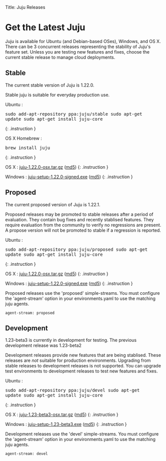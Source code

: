 Title: Juju Releases


# Get the Latest Juju

Juju is available for Ubuntu (and Debian-based OSes), Windows, and OS X.
There can be 3 concurrent releases representing the stability of Juju's
feature set. Unless you are testing new features and fixes, choose the
current stable release to manage cloud deployments.


## Stable

The current stable version of Juju is 1.22.0.

Stable juju is suitable for everyday production use.

Ubuntu
: <pre>sudo add-apt-repository ppa:juju/stable
sudo apt-get update
sudo apt-get install juju-core</pre>
{: .instruction }

OS X Homebrew
: <pre>brew install juju</pre>
{: .instruction }

OS X
: [juju-1.22.0-osx.tar.gz](https://launchpad.net/juju-core/1.22/1.22.0/+download/juju-1.22.0-osx.tar.gz) ([md5](https://launchpad.net/juju-core/1.22/1.22.0/+download/juju-1.22.0-osx.tar.gz/+md5))
{: .instruction }

Windows
: [juju-setup-1.22.0-signed.exe](https://launchpad.net/juju-core/1.22/1.22.0/+download/juju-setup-1.22.0-signed.exe) ([md5](https://launchpad.net/juju-core/1.22/1.22.0/+download/juju-setup-1.22.0-signed.exe/+md5))
{: .instruction }


## Proposed

The current proposed version of Juju is 1.22.1.

Proposed releases may be promoted to stable releases after a period of
evaluation. They contain bug fixes and recently stablised features. They
require evaluation from the community to verify no regressions are
present. A propose version will not be promoted to stable if a
regression is reported.

Ubuntu
: <pre>sudo add-apt-repository ppa:juju/proposed
sudo apt-get update
sudo apt-get install juju-core</pre>
{: .instruction }

OS X
: [juju-1.22.0-osx.tar.gz](https://launchpad.net/juju-core/1.22/1.22.0/+download/juju-1.22.0-osx.tar.gz) ([md5](https://launchpad.net/juju-core/1.22/1.22.0/+download/juju-1.22.0-osx.tar.gz/+md5))
{: .instruction }

Windows
: [juju-setup-1.22.0-signed.exe](https://launchpad.net/juju-core/1.22/1.22.0/+download/juju-setup-1.22.0-signed.exe) ([md5](https://launchpad.net/juju-core/1.22/1.22.0/+download/juju-setup-1.22.0-signed.exe/+md5))
{: .instruction }

Proposed releases use the 'proposed' simple-streams. You must configure
the 'agent-stream' option in your environments.yaml to use the matching
juju agents.

    agent-stream: proposed


## Development

1.23-beta3 is currently in development for testing.
The previous development release was 1.23-beta2

Development releases provide new features that are being stablised.
These releases are *not* suitable for production environments. Upgrading
from stable releases to development releases is not supported. You can
upgrade test environments to development releases to test new features
and fixes.

Ubuntu
: <pre>sudo add-apt-repository ppa:juju/devel
sudo apt-get update
sudo apt-get install juju-core</pre>
{: .instruction }

OS X
: [juju-1.23-beta3-osx.tar.gz](https://launchpad.net/juju-core/1.23/1.23-beta3/+download/juju-1.23-beta3-osx.tar.gz) ([md5](https://launchpad.net/juju-core/1.23/1.23-beta3/+download/juju-1.23-beta3-osx.tar.gz/+md5))
{: .instruction }

Windows
: [juju-setup-1.23-beta3.exe](https://launchpad.net/juju-core/1.23/1.23-beta3/+download/juju-setup-1.23-beta3.exe) ([md5](https://launchpad.net/juju-core/1.23/1.23-beta3/+download/juju-setup-1.23-beta3.exe/+md5))
{: .instruction }

Development releases use the 'devel' simple-streams. You must configure
the 'agent-stream' option in your environments.yaml to use the matching
juju agents.

    agent-stream: devel
